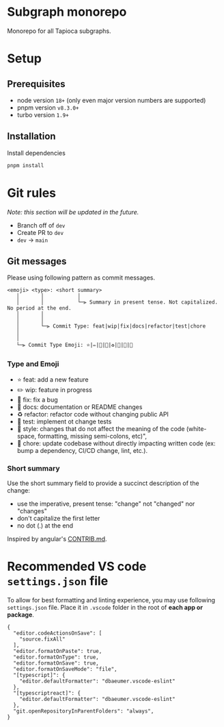 # Subgraph monorepo

Monorepo for all Tapioca subgraphs.

# **Setup**

## Prerequisites
- node version `18+` (only even major version numbers are supported)
- pnpm version `v8.3.0+`
- turbo version `1.9+`

## Installation
Install dependencies
```bash
pnpm install
```

# **Git rules**

_Note: this section will be updated in the future._

- Branch off of `dev`
- Create PR to `dev`
- `dev` -> `main`

## Git messages

Please using following pattern as commit messages.

```
<emoji> <type>: <short summary>
   │       │           │
   │       │           └─⫸ Summary in present tense. Not capitalized. No period at the end.
   │       │
   │       │
   │       └─⫸ Commit Type: feat|wip|fix|docs|refactor|test|chore
   │
   │
   └─⫸ Commit Type Emoji: ⭐|✏️|🔧|📕|♻️|🧪|🎨|💾
```

### Type and Emoji

- ⭐ feat: add a new feature
- ✏️ wip: feature in progress
- 🔧 fix: fix a bug
- 📕 docs: documentation or README changes
- ♻️ refactor: refactor code without changing public API
- 🧪 test: implement ot change tests
- 🎨 style: changes that do not affect the meaning of the code (white-space, formatting, missing semi-colons, etc)",
- 💾 chore: update codebase without directly impacting written code (ex: bump a dependency, CI/CD change, lint, etc.).

### Short summary

Use the short summary field to provide a succinct description of the change:

- use the imperative, present tense: "change" not "changed" nor "changes"
- don't capitalize the first letter
- no dot (.) at the end

Inspired by angular's [CONTRIB.md](https://github.com/angular/angular/blob/main/CONTRIBUTING.md#commit).

# **Recommended VS code `settings.json` file**
To allow for best formatting and linting experience, you may use following `settings.json` file. Place it in `.vscode` folder in the root of **each app or package**.
```
{
  "editor.codeActionsOnSave": [
    "source.fixAll"
  ],
  "editor.formatOnPaste": true,
  "editor.formatOnType": true,
  "editor.formatOnSave": true,
  "editor.formatOnSaveMode": "file",
  "[typescript]": {
    "editor.defaultFormatter": "dbaeumer.vscode-eslint"
  },
  "[typescriptreact]": {
    "editor.defaultFormatter": "dbaeumer.vscode-eslint"
  },
  "git.openRepositoryInParentFolders": "always",
}
```